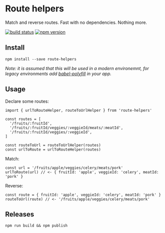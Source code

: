# Route helpers

Match and reverse routes. Fast with no dependencies. Nothing more.

[![build status](https://img.shields.io/travis/possibilities/route-helpers/master.svg)](https://travis-ci.org/possibilities/route-helpers)
[![npm version](https://img.shields.io/npm/v/route-helpers.svg?style=flat-square)](https://www.npmjs.com/package/route-helpers)

## Install

```
npm install --save route-helpers
```

_Note: it is assumed that this will be used in a modern environemnt, for legacy environments add [babel-polyfill](https://babeljs.io/docs/usage/polyfill/) in your app._

## Usage

Declare some routes:

```
import { urlToRouteHelper, routeToUrlHelper } from 'route-helpers'

const routes = [
  '/fruits/:fruitId',
  '/fruits/:fruitId/veggies/:veggieId/meats/:meatId',
  '/fruits/:fruitId/veggies/:veggieId',
]

const routeToUrl = routeToUrlHelper(routes)
const urlToRoute = urlToRouteHelper(routes)
```

Match:

```
const url = '/fruits/apple/veggies/celery/meats/pork'
urlToRoute(url) // <- { fruitId: 'apple', veggieId: 'celery', meatId: 'pork' }
```

Reverse:

```
const route = { fruitId: 'apple', veggieId: 'celery', meatId: 'pork' }
routeToUrl(route) // <- '/fruits/apple/veggies/celery/meats/pork'
```

## Releases

`npm run build && npm publish`
